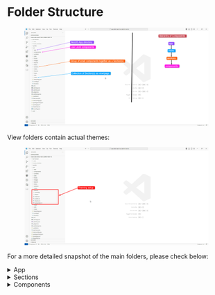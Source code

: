 # Folder Structure

<figure><img src="../.gitbook/assets/folder-structure.png" alt=""><figcaption></figcaption></figure>

View folders contain actual themes:

<figure><img src="../.gitbook/assets/theme-overrides.png" alt=""><figcaption></figcaption></figure>

For a more detailed snapshot of the main folders, please check below:

<details>

<summary>App</summary>

<img src="../.gitbook/assets/app-folder.png" alt="" data-size="original">

</details>

<details>

<summary>Sections</summary>

<img src="../.gitbook/assets/sections-folder.png" alt="" data-size="original">

</details>

<details>

<summary>Components</summary>

<img src="../.gitbook/assets/component-folder.png" alt="" data-size="original">

</details>
